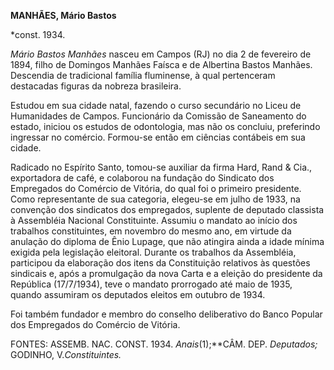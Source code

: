 **MANHÃES, Mário Bastos**

\*const. 1934.

*Mário Bastos Manhães* nasceu em Campos (RJ) no dia 2 de fevereiro de
1894, filho de Domingos Manhães Faísca e de Albertina Bastos Manhães.
Descendia de tradicional família fluminense, à qual pertenceram
destacadas figuras da nobreza brasileira.

Estudou em sua cidade natal, fazendo o curso secundário no Liceu de
Humanidades de Campos. Funcionário da Comissão de Saneamento do estado,
iniciou os estudos de odontologia, mas não os concluiu, preferindo
ingressar no comércio. Formou-se então em ciências contábeis em sua
cidade.

Radicado no Espírito Santo, tomou-se auxiliar da firma Hard, Rand &
Cia., exportadora de café, e colaborou na fundação do Sindicato dos
Empregados do Comércio de Vitória, do qual foi o primeiro presidente.
Como representante de sua categoria, elegeu-se em julho de 1933, na
convenção dos sindicatos dos empregados, suplente de deputado classista
à Assembléia Nacional Constituinte. Assumiu o mandato ao início dos
trabalhos constituintes, em novembro do mesmo ano, em virtude da
anulação do diploma de Ênio Lupage, que não atingira ainda a idade
mínima exigida pela legislação eleitoral. Durante os trabalhos da
Assembléia, participou da elaboração dos itens da Constituição relativos
às questões sindicais e, após a promulgação da nova Carta e a eleição do
presidente da República (17/7/1934), teve o mandato prorrogado até maio
de 1935, quando assumiram os deputados eleitos em outubro de 1934.

Foi também fundador e membro do conselho deliberativo do Banco Popular
dos Empregados do Comércio de Vitória.

FONTES: ASSEMB. NAC. CONST. 1934. *Anais*(1);**CÂM. DEP. *Deputados;*
GODINHO, V.*Constituintes.*

 
